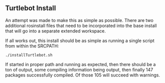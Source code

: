 ## Turtlebot Install

An attempt was made to make this as simple as possible.  There are two additional rosinstall files that need to be incorporated into the base install that will go into a separate extended workspace.

If all works out, this install should be as simple as running a single script from within the SRCPATH:
```
./installTurtlebot.sh
```
If started in proper path and running as expected, then there should be a ton of output, some compiling information being output, then finally 147 packages successfully compiled.  Of those 105 will succeed with warnings.
